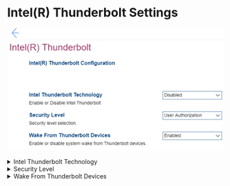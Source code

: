 # Intel(R) Thunderbolt Settings #

![](./img/intelthunderbolt.png)

<details><summary>Intel Thunderbolt Technology</summary>

?> Cable standard combining data, video, and power.

Options:

1. Enabled – Intel(R) Thunderbolt technology is enabled.
2. **Disabled** – Default. 

More information at Intel.com and Intel websites: [Thunderbolt Technology](https://www.intel.com/content/www/us/en/architecture-and-technology/thunderbolt/overview.html), [Thunderbolt Technology for Developers](https://www.intel.com/content/www/us/en/architecture-and-technology/thunderbolt/thunderbolt-technology-developer.html), [Thunderbolt Solution Briefs](https://www.thunderbolttechnology.net/tech).

| WMI Setting name | Values | SVP / SMP Req'd | AMD/Intel |
|:---|:---|:---|:---|
| IntelThunderboltTechnology |  | yes | Intel |
</details>


<details><summary>Security Level</summary>

Whether to require user confirmation of connections, and for which devices.

Options:

1. **No Security** – Default. Automatically connect devices plugged into the Thunderbolt port.
2. User Authorization - Approval is required for any new devices connected to the Thunderbolt port.
3. Secure Connect - The Thunderbolt adapter port will only allow connection to devices that have been configured with a shared key.
4. Display Port only - Automatically connect to Display Port devices only. No Thunderbolt adapter or PCIe devices are allowed to connect.

| WMI Setting name | Values | SVP / SMP Req'd | AMD/Intel |
|:---|:---|:---|:---|
| SecurityLevel |  | yes | Intel |
</details>


<details><summary>Wake From Thunderbolt Devices</summary>

Options:

1. **Enabled** – Default. 
2. Disabled

| WMI Setting name | Values | SVP / SMP Req'd | AMD/Intel |
|:---|:---|:---|:---|
|  |  | yes | Intel |
</details>